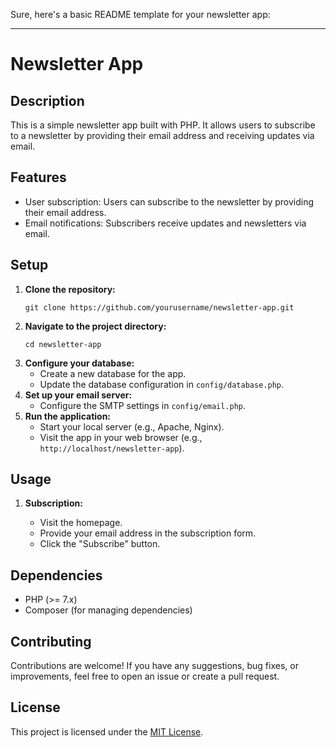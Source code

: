 Sure, here's a basic README template for your newsletter app:

---

# Newsletter App

## Description

This is a simple newsletter app built with PHP. It allows users to subscribe to a newsletter by providing their email address and receiving updates via email.

## Features

- User subscription: Users can subscribe to the newsletter by providing their email address.
- Email notifications: Subscribers receive updates and newsletters via email.

## Setup

1. **Clone the repository:**
   ```
   git clone https://github.com/yourusername/newsletter-app.git
   ```
2. **Navigate to the project directory:**
   ```
   cd newsletter-app
   ```
3. **Configure your database:**
   - Create a new database for the app.
   - Update the database configuration in `config/database.php`.
4. **Set up your email server:**
   - Configure the SMTP settings in `config/email.php`.
5. **Run the application:**
   - Start your local server (e.g., Apache, Nginx).
   - Visit the app in your web browser (e.g., `http://localhost/newsletter-app`).

## Usage

1. **Subscription:**

   - Visit the homepage.
   - Provide your email address in the subscription form.
   - Click the "Subscribe" button.

## Dependencies

- PHP (>= 7.x)
- Composer (for managing dependencies)

## Contributing

Contributions are welcome! If you have any suggestions, bug fixes, or improvements, feel free to open an issue or create a pull request.

## License

This project is licensed under the [MIT License](LICENSE).
